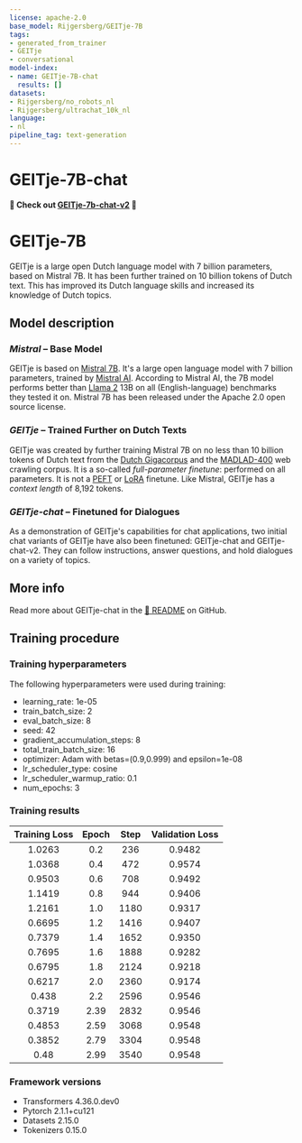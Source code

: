 ```yaml
---
license: apache-2.0
base_model: Rijgersberg/GEITje-7B
tags:
- generated_from_trainer
- GEITje
- conversational
model-index:
- name: GEITje-7B-chat
  results: []
datasets:
- Rijgersberg/no_robots_nl
- Rijgersberg/ultrachat_10k_nl
language:
- nl
pipeline_tag: text-generation
---
```


# GEITje-7B-chat

**🐐 Check out [GEITje-7b-chat-v2](https://huggingface.co/Rijgersberg/GEITje-7B-chat-v2) 🐐**

# GEITje-7B

GEITje is a large open Dutch language model with 7 billion parameters, based on Mistral 7B.
It has been further trained on 10 billion tokens of Dutch text.
This has improved its Dutch language skills and increased its knowledge of Dutch topics.


## Model description

### _Mistral_ – Base Model
GEITje is based on [Mistral 7B](https://mistral.ai/news/announcing-mistral-7b/).
It's a large open language model with 7 billion parameters,
trained by [Mistral AI](https://mistral.ai).
According to Mistral AI, the 7B model performs better than [Llama 2](https://ai.meta.com/llama/) 13B on all (English-language) benchmarks they tested it on.
Mistral 7B has been released under the Apache 2.0 open source license.


### _GEITje_ – Trained Further on Dutch Texts
GEITje was created by further training Mistral 7B on no less than 10 billion tokens of Dutch text from the [Dutch Gigacorpus](http://gigacorpus.nl) and the [MADLAD-400](https://huggingface.co/datasets/allenai/MADLAD-400) web crawling corpus.
It is a so-called _full-parameter finetune_: 
performed on all parameters.
It is not a [PEFT](https://huggingface.co/blog/peft) or [LoRA](https://huggingface.co/docs/peft/conceptual_guides/lora) finetune.
Like Mistral, GEITje has a _context length_ of 8,192 tokens.

### _GEITje-chat_ – Finetuned for Dialogues
As a demonstration of GEITje's capabilities for chat applications, two initial chat variants of GEITje have also been finetuned: GEITje-chat and GEITje-chat-v2.
They can follow instructions, answer questions, and hold dialogues on a variety of topics.


## More info
Read more about GEITje-chat in the [📄 README](https://github.com/Rijgersberg/GEITje/blob/main/README-en.md) on GitHub.


## Training procedure

### Training hyperparameters

The following hyperparameters were used during training:
- learning_rate: 1e-05
- train_batch_size: 2
- eval_batch_size: 8
- seed: 42
- gradient_accumulation_steps: 8
- total_train_batch_size: 16
- optimizer: Adam with betas=(0.9,0.999) and epsilon=1e-08
- lr_scheduler_type: cosine
- lr_scheduler_warmup_ratio: 0.1
- num_epochs: 3

### Training results

| Training Loss | Epoch | Step | Validation Loss |
|:-------------:|:-----:|:----:|:---------------:|
| 1.0263        | 0.2   | 236  | 0.9482          |
| 1.0368        | 0.4   | 472  | 0.9574          |
| 0.9503        | 0.6   | 708  | 0.9492          |
| 1.1419        | 0.8   | 944  | 0.9406          |
| 1.2161        | 1.0   | 1180 | 0.9317          |
| 0.6695        | 1.2   | 1416 | 0.9407          |
| 0.7379        | 1.4   | 1652 | 0.9350          |
| 0.7695        | 1.6   | 1888 | 0.9282          |
| 0.6795        | 1.8   | 2124 | 0.9218          |
| 0.6217        | 2.0   | 2360 | 0.9174          |
| 0.438         | 2.2   | 2596 | 0.9546          |
| 0.3719        | 2.39  | 2832 | 0.9546          |
| 0.4853        | 2.59  | 3068 | 0.9548          |
| 0.3852        | 2.79  | 3304 | 0.9548          |
| 0.48          | 2.99  | 3540 | 0.9548          |


### Framework versions

- Transformers 4.36.0.dev0
- Pytorch 2.1.1+cu121
- Datasets 2.15.0
- Tokenizers 0.15.0
